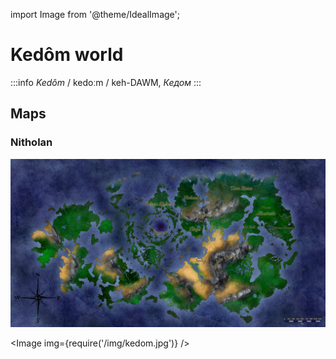 import Image from '@theme/IdealImage';

# Kedôm world

:::info *Kedôm*
/ kedoːm / keh-DAWM, *Кедом*
:::

## Maps

### Nitholan

![Kedôm](/img/kedom.jpg)

<Image img={require('/img/kedom.jpg')} />
